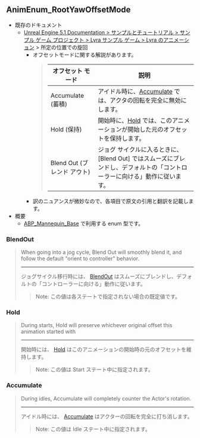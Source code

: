 ## AnimEnum_RootYawOffsetMode

* 既存のドキュメント
	* [Unreal Engine 5.1 Documentation > サンプルとチュートリアル > サンプル ゲーム プロジェクト > Lyra サンプル ゲーム > Lyra のアニメーション] > 所定の位置での旋回
		* オフセットモードに関する解説があります。
			> 	| オフセット モード			| 説明																															|
			>	|----						|----																															|
			>	| Accumulate (蓄積)			| アイドル時に、[Accumulate] では、アクタの回転を完全に無効にします。															|
			>	| Hold (保持)				| 開始時に、[Hold] では、このアニメーションが開始した元のオフセットを保持します。												|
			>	| Blend Out (ブレンド アウト) | ジョグ サイクルに入るときに、[Blend Out] ではスムーズにブレンドし、デフォルトの「コントローラーに向ける」動作に従います。	|
		* 訳のニュアンスが微妙なので、各項目で原文の引用と翻訳を記載します。
* 概要
	* [ABP_Mannequin_Base] で利用する enum 型です。


### BlendOut

> When going into a jog cycle, Blend Out will smoothly blend it, and follow the default "orient to controller" behavior.
> 
> ----
> ジョグサイクル移行時には、 [BlendOut] はスムーズにブレンドし、デフォルトの「コントローラーに向ける」動作に従います。
>> Note: この値は各ステートで指定されない場合の既定値です。

### Hold

> During starts, Hold will preserve whichever original offset this animation started with
> 
> ----
> 開始時には、 [Hold] はこのアニメーションの開始時の元のオフセットを維持します。
>> Note: この値は Start ステート中に指定されます。


### Accumulate

> During idles, Accumulate will completely counter the Actor's rotation.
> 
> ----
> アイドル時には、 [Accumulate] はアクターの回転を完全に打ち消します。
>> Note: この値は Idle ステート中に指定されます。



<!--- ページ内のリンク --->

<!--- 自前の画像へのリンク --->

<!--- generated --->
[BlendOut]: #blendout
[Hold]: #hold
[Accumulate]: #accumulate
[ABP_Mannequin_Base]: ../../Lyra/ABP/ABP_Mannequin_Base.md#abpmannequinbase
[Unreal Engine 5.1 Documentation > サンプルとチュートリアル > サンプル ゲーム プロジェクト > Lyra サンプル ゲーム > Lyra のアニメーション]: https://docs.unrealengine.com/5.1/ja/animation-in-lyra-sample-game-in-unreal-engine/
